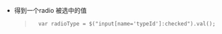


- 得到一个radio 被选中的值
    >       var radioType = $("input[name='typeId']:checked").val();














    